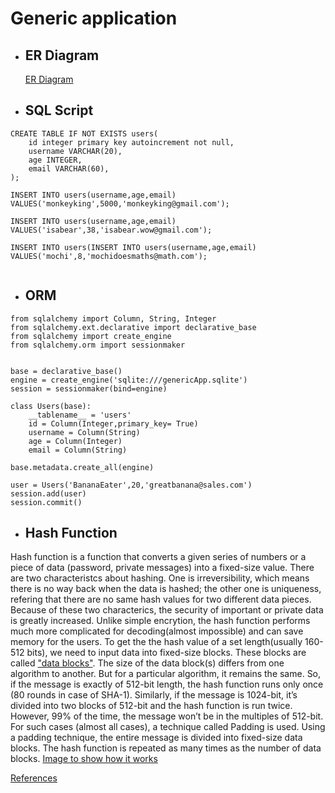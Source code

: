 # Generic application 
- ## ER Diagram ##
    [ER Diagram](https://lucid.app/lucidchart/7f5717f1-6e19-45b9-b386-3edb2a63f7c8/edit?beaconFlowId=0377A30A9A8E3BED&page=0_0#?folder_id=home&browser=icon) 

- ## SQL Script ##
```.mySQL
CREATE TABLE IF NOT EXISTS users(
    id integer primary key autoincrement not null,
    username VARCHAR(20),
    age INTEGER,
    email VARCHAR(60),
);

INSERT INTO users(username,age,email)
VALUES('monkeyking',5000,'monkeyking@gmail.com');

INSERT INTO users(username,age,email)
VALUES('isabear',38,'isabear.wow@gmail.com');

INSERT INTO users(INSERT INTO users(username,age,email)
VALUES('mochi',8,'mochidoesmaths@math.com');


```

- ## ORM ##
```.mySQL
from sqlalchemy import Column, String, Integer
from sqlalchemy.ext.declarative import declarative_base
from sqlalchemy import create_engine
from sqlalchemy.orm import sessionmaker


base = declarative_base()
engine = create_engine('sqlite:///genericApp.sqlite')
session = sessionmaker(bind=engine)

class Users(base):
    __tablename__ = 'users'
    id = Column(Integer,primary_key= True)
    username = Column(String)
    age = Column(Integer)
    email = Column(String) 

base.metadata.create_all(engine)

user = Users('BananaEater',20,'greatbanana@sales.com')
session.add(user)
session.commit()
```

- ## Hash Function ##

Hash function is a function that converts a given series of numbers or a piece of data (password, private messages) into a fixed-size value. There are two characteristcs about hashing. One is irreversibility, which means there is no way back when the data is hashed; the other one is uniqueness, refering that there are no same hash values for two different data pieces. Because of these two characterics, the security of important or private data is greatly increased. Unlike simple encrytion, the hash function performs much more complicated for decoding(almost impossible) and can save memory for the users. To get the the hash value of a set length(usually 160-512 bits), we need to input data into fixed-size blocks. These blocks are called ["data blocks"](https://cheapsslsecurity.com/blog/wp-content/uploads/2017/09/hashing-function-structure.png). The size of the data block(s) differs from one algorithm to another. But for a particular algorithm, it remains the same. So, if the message is exactly of 512-bit length, the hash function runs only once (80 rounds in case of SHA-1). Similarly, if the message is 1024-bit, it’s divided into two blocks of 512-bit and the hash function is run twice. However, 99% of the time, the message won’t be in the multiples of 512-bit. For such cases (almost all cases), a technique called Padding is used. Using a padding technique, the entire message is divided into fixed-size data blocks. The hash function is repeated as many times as the number of data blocks. [Image to show how it works](https://cheapsslsecurity.com/blog/wp-content/uploads/2017/09/the-avalanche-effect-in-hashing.png)  

[References](https://cheapsslsecurity.com/blog/decoded-examples-of-how-hashing-algorithms-work/)
